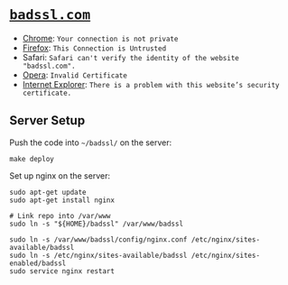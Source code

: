 # [`badssl.com`](https://badssl.com)

- [Chrome](https://support.google.com/chrome/answer/6098869?hl=en): `Your connection is not private`
- [Firefox](https://support.mozilla.org/en-US/kb/connection-untrusted-error-message): `This Connection is Untrusted`
- Safari: `Safari can't verify the identity of the website "badssl.com".`
- [Opera](http://help.opera.com/Mac/12.10/en/certificates.html): `Invalid Certificate`
- [Internet Explorer](http://support.microsoft.com/en-us/kb/931850): `There is a problem with this website’s security certificate.`


## Server Setup


Push the code into `~/badssl/` on the server:

    make deploy

Set up nginx on the server:

    sudo apt-get update
    sudo apt-get install nginx

    # Link repo into /var/www
    sudo ln -s "${HOME}/badssl" /var/www/badssl

    sudo ln -s /var/www/badssl/config/nginx.conf /etc/nginx/sites-available/badssl
    sudo ln -s /etc/nginx/sites-available/badssl /etc/nginx/sites-enabled/badssl
    sudo service nginx restart


